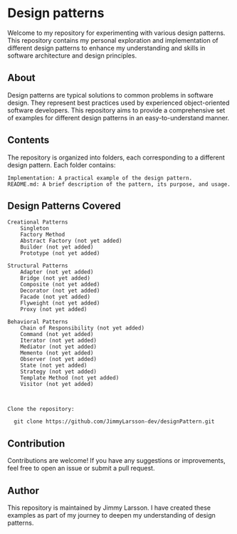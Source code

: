 <h1>Design patterns</h1>


Welcome to my repository for experimenting with various design patterns. This repository contains my personal exploration and implementation of different design patterns to enhance my understanding and skills in software architecture and design principles.
<h2>About</h2>

Design patterns are typical solutions to common problems in software design. They represent best practices used by experienced object-oriented software developers. This repository aims to provide a comprehensive set of examples for different design patterns in an easy-to-understand manner.
<h2>Contents</h2>

The repository is organized into folders, each corresponding to a different design pattern. Each folder contains:

    Implementation: A practical example of the design pattern.
    README.md: A brief description of the pattern, its purpose, and usage.

<h2>Design Patterns Covered</h2>

    Creational Patterns
        Singleton
        Factory Method
        Abstract Factory (not yet added)
        Builder (not yet added)
        Prototype (not yet added)

    Structural Patterns
        Adapter (not yet added)
        Bridge (not yet added)
        Composite (not yet added)
        Decorator (not yet added)
        Facade (not yet added)
        Flyweight (not yet added)
        Proxy (not yet added)

    Behavioral Patterns
        Chain of Responsibility (not yet added)
        Command (not yet added)
        Iterator (not yet added)
        Mediator (not yet added)
        Memento (not yet added)
        Observer (not yet added)
        State (not yet added)
        Strategy (not yet added)
        Template Method (not yet added)
        Visitor (not yet added)



    Clone the repository:

      git clone https://github.com/JimmyLarsson-dev/designPattern.git

      
<h2>Contribution</h2>

Contributions are welcome! If you have any suggestions or improvements, feel free to open an issue or submit a pull request.

<h2>Author</h2>

This repository is maintained by Jimmy Larsson. I have created these examples as part of my journey to deepen my understanding of design patterns.

   


